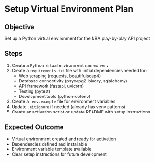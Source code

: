 # Setup Virtual Environment Plan

## Objective
Set up a Python virtual environment for the NBA play-by-play API project

## Steps
1. Create a Python virtual environment named `venv`
2. Create a `requirements.txt` file with initial dependencies needed for:
   - Web scraping (requests, beautifulsoup4)
   - Database connectivity (psycopg2-binary, sqlalchemy)
   - API framework (fastapi, uvicorn)
   - Testing (pytest)
   - Development tools (python-dotenv)
3. Create a `.env.example` file for environment variables
4. Update `.gitignore` if needed (already has venv patterns)
5. Create an activation script or update README with setup instructions

## Expected Outcome
- Virtual environment created and ready for activation
- Dependencies defined and installable
- Environment variable template available
- Clear setup instructions for future development